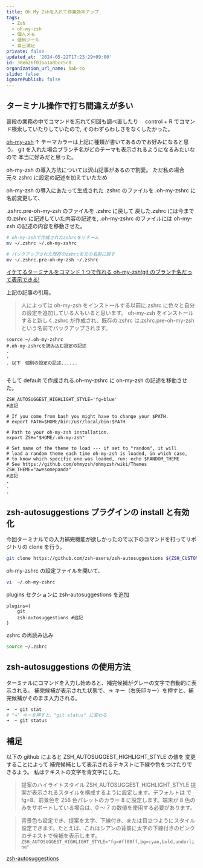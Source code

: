 ```yaml
---
title: Oh My Zshを入れて作業効率アップ
tags:
  - Zsh
  - oh-my-zsh
  - 個人メモ
  - 便利ツール
  - 自己満足
private: false
updated_at: '2024-05-22T17:23:29+09:00'
id: 38eb26f01ba1a0bcc5c8
organization_url_name: hab-co
slide: false
ignorePublish: false
---
```


## ターミナル操作で打ち間違えが多い

普段の業務の中でコマンドを忘れて何回も調べ直したり　 control + R でコマンド検索していたりしていたので,
そのわずらわしさをなくしたかった。

[oh-my-zsh](https://github.com/ohmyzsh/ohmyzsh/wiki/Themes)
↑ テーマカラーは上記に種類が書いてあるのでお好みになると思う。
git を入れた場合ブランチ名がどのテーマも表示されるようになるみたいなので
本当に好みだと思った。

oh-my-zsh の導入方法については沢山記事があるので割愛。
ただ私の場合　元々 zshrc に設定の記述を加えていたため

oh-my-zsh の導入にあたって生成された
.zshrc のファイルを
.oh-my-zshrc に名前変更して、

.zshrc.pre-oh-my-zsh のファイルを
.zshrc に戻して
戻した.zshrc には今までの.zshrc に記述していた内容の記述を,
.oh-my-zshrc のファイルには
oh-my-zsh の記述の内容を移動させた。

```sh
# oh-my-zshで作成されたzshrcをリネーム
mv ~/.zshrc ~/.oh-my-zshrc

# バックアップされた既存のzshrcを元の名前に戻す
mv ~/.zshrc.pre-oh-my-zsh ~/.zshrc

```

[イケてるターミナルをコマンド 1 つで作れる oh-my-zsh!git のブランチ名だって表示できる!](https://nishinatoshiharu.com/install-ohmyzsh/)

上記の記事の引用。

> 人によっては oh-my-zsh をインストールする以前に.zshrc に色々と自分の設定を追加している人もいると思います。
> oh-my-zsh をインストールすると新しく.zshrc が作成され、既存の.zshrc は.zshrc.pre-oh-my-zsh という名前でバックアップされます。

```~/.zshrc
source ~/.oh-my-zshrc
#.oh-my-zshrcを読み込む設定の記述
.
.
. 以下　個別の設定の記述......


```

そして default で作成される.oh-my-zshrc に
oh-my-zsh の記述を移動させた。

```~/.oh-my-zshrc
ZSH_AUTOSUGGEST_HIGHLIGHT_STYLE='fg=blue'
#追記

# If you come from bash you might have to change your $PATH.
# export PATH=$HOME/bin:/usr/local/bin:$PATH

# Path to your oh-my-zsh installation.
export ZSH="$HOME/.oh-my-zsh"

# Set name of the theme to load --- if set to "random", it will
# load a random theme each time oh-my-zsh is loaded, in which case,
# to know which specific one was loaded, run: echo $RANDOM_THEME
# See https://github.com/ohmyzsh/ohmyzsh/wiki/Themes
ZSH_THEME="awesomepanda"
#追記
.
.
.

```

## zsh-autosuggestions プラグインの install と有効化

今回ターミナルでの入力補完機能が欲しかったので以下のコマンドを打ってリポジトリの clone を行う。

```bash
git clone https://github.com/zsh-users/zsh-autosuggestions ${ZSH_CUSTOM:-${ZSH:-~/.oh-my-zsh}/custom}/plugins/zsh-autosuggestions

```

oh-my-zshrc の設定ファイルを開いて、

```bash
vi  ~/.oh-my-zshrc
```

plugins セクションに zsh-autosuggestions を追加

```~/.oh-my-zshrc
plugins=(
    git
    zsh-autosuggestions #追記
)
```

zshrc の再読み込み

```bash
source ~/.zshrc
```

## zsh-autosuggestions の使用方法

ターミナルにコマンドを入力し始めると、補完候補がグレーの文字で自動的に表示される。
補完候補が表示された状態で、→ キー（右矢印キー）を押すと、補完候補がそのまま入力される。

```bash
➜  ~ git stat
# "→" キーを押すと、"git status" に変わる
➜  ~ git status
```

## 補足

以下の github によると ZSH_AUTOSUGGEST_HIGHLIGHT_STYLE の値を
変更することによって
補完候補として表示されるテキストに下線や色をつけたりできるよう。
私はテキストの文字を青文字にした。

> 提案のハイライトスタイル
> ZSH_AUTOSUGGEST_HIGHLIGHT_STYLE 提案が表示されるスタイルを構成するように設定します。デフォルトは で fg=8、前景色を 256 色パレットのカラー 8 に設定します。端末が 8 色のみをサポートしている場合は、0 ～ 7 の数値を使用する必要があります。

> 背景色も設定でき、提案を太字、下線付き、または目立つようにスタイル設定できます。たとえば、これはシアンの背景に太字の下線付きのピンクのテキストで候補を表示します。
> `ZSH_AUTOSUGGEST_HIGHLIGHT_STYLE="fg=#ff00ff,bg=cyan,bold,underline"`

[zsh-autosuggestions](https://github.com/zsh-users/zsh-autosuggestions/blob/master/README.md)
